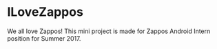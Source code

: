 # ILoveZappos
We all love Zappos! This mini project is made for Zappos Android Intern position for Summer 2017.


